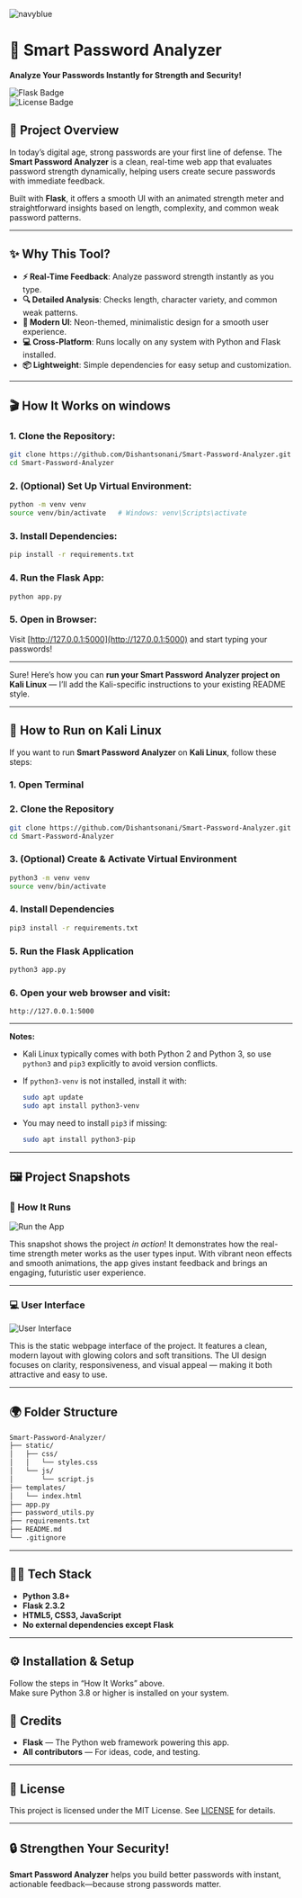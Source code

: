 
![navyblue](https://img.shields.io/badge/Status-Completed-%23000080)

# 🔐 Smart Password Analyzer  
**Analyze Your Passwords Instantly for Strength and Security!**

![Flask Badge](https://img.shields.io/badge/Flask-2.3.2-blue)  
![License Badge](https://img.shields.io/badge/License-MIT-green)

## 🌟 Project Overview

In today’s digital age, strong passwords are your first line of defense. The **Smart Password Analyzer** is a clean, real-time web app that evaluates password strength dynamically, helping users create secure passwords with immediate feedback.

Built with **Flask**, it offers a smooth UI with an animated strength meter and straightforward insights based on length, complexity, and common weak password patterns.

---

## ✨ Why This Tool?

- **⚡ Real-Time Feedback**: Analyze password strength instantly as you type.
- **🔍 Detailed Analysis**: Checks length, character variety, and common weak patterns.
- **🎨 Modern UI**: Neon-themed, minimalistic design for a smooth user experience.
- **💻 Cross-Platform**: Runs locally on any system with Python and Flask installed.
- **📦 Lightweight**: Simple dependencies for easy setup and customization.

---

## 🎬 How It Works on windows

### 1. Clone the Repository:
```bash
git clone https://github.com/Dishantsonani/Smart-Password-Analyzer.git
cd Smart-Password-Analyzer
```

### 2. (Optional) Set Up Virtual Environment:
```bash
python -m venv venv
source venv/bin/activate   # Windows: venv\Scripts\activate
```

### 3. Install Dependencies:
```bash
pip install -r requirements.txt
```

### 4. Run the Flask App:
```bash
python app.py
```

### 5. Open in Browser:
Visit [http://127.0.0.1:5000](http://127.0.0.1:5000) and start typing your passwords!

---
Sure! Here’s how you can **run your Smart Password Analyzer project on Kali Linux** — I’ll add the Kali-specific instructions to your existing README style.

---

## 🐧 How to Run on Kali Linux

If you want to run **Smart Password Analyzer** on **Kali Linux**, follow these steps:

### 1. Open Terminal

### 2. Clone the Repository

```bash
git clone https://github.com/Dishantsonani/Smart-Password-Analyzer.git
cd Smart-Password-Analyzer
```

### 3. (Optional) Create & Activate Virtual Environment

```bash
python3 -m venv venv
source venv/bin/activate
```

### 4. Install Dependencies

```bash
pip3 install -r requirements.txt
```

### 5. Run the Flask Application

```bash
python3 app.py
```

### 6. Open your web browser and visit:

```
http://127.0.0.1:5000
```

---

**Notes:**

* Kali Linux typically comes with both Python 2 and Python 3, so use `python3` and `pip3` explicitly to avoid version conflicts.
* If `python3-venv` is not installed, install it with:

  ```bash
  sudo apt update
  sudo apt install python3-venv
  ```
* You may need to install `pip3` if missing:

  ```bash
  sudo apt install python3-pip
  ```

---

## 🖼️ Project Snapshots

### 🎯 How It Runs

![Run the App](./runtheapp.png)

This snapshot shows the project *in action*! It demonstrates how the real-time strength meter works as the user types input. With vibrant neon effects and smooth animations, the app gives instant feedback and brings an engaging, futuristic user experience.

---

### 💻 User Interface

![User Interface](./user-interface.png)

This is the static webpage interface of the project. It features a clean, modern layout with glowing colors and soft transitions. The UI design focuses on clarity, responsiveness, and visual appeal — making it both attractive and easy to use.


---

## 🌍 Folder Structure
```bash
Smart-Password-Analyzer/
├── static/
│   ├── css/
│   │   └── styles.css
│   └── js/
│       └── script.js
├── templates/
│   └── index.html
├── app.py
├── password_utils.py
├── requirements.txt
├── README.md
└── .gitignore
```

---

## 👨‍💻 Tech Stack

- **Python 3.8+**
- **Flask 2.3.2**
- **HTML5, CSS3, JavaScript**
- **No external dependencies except Flask**

---

## ⚙️ Installation & Setup

Follow the steps in “How It Works” above.  
Make sure Python 3.8 or higher is installed on your system.

## 👏 Credits

- **Flask** — The Python web framework powering this app.  
- **All contributors** — For ideas, code, and testing.

---

## 📄 License

This project is licensed under the MIT License. See [LICENSE](LICENSE) for details.

---

## 🔒 Strengthen Your Security!  
**Smart Password Analyzer** helps you build better passwords with instant, actionable feedback—because strong passwords matter.
